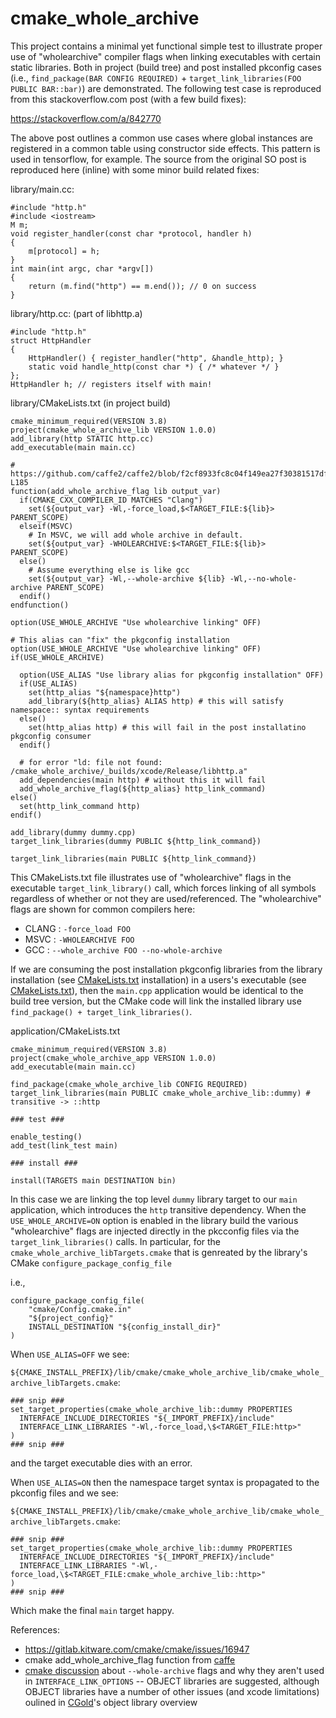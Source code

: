 # cmake_whole_archive

This project contains a minimal yet functional simple test to illustrate proper use of "wholearchive" compiler flags when linking executables with certain static libraries.  Both in project (build tree) and post installed pkconfig cases (i.e., `find_package(BAR CONFIG REQUIRED)` + `target_link_libraries(FOO PUBLIC BAR::bar)`) are demonstrated.  The following test case is reproduced from this stackoverflow.com post (with a few build fixes):

https://stackoverflow.com/a/842770

The above post outlines a common use cases where global instances are registered in a common table using constructor side effects.  This pattern is used in tensorflow, for example.  The source from the original SO post is reproduced here (inline) with some minor build related fixes:

library/main.cc:
```
#include "http.h"
#include <iostream>
M m;
void register_handler(const char *protocol, handler h)
{
    m[protocol] = h;
}
int main(int argc, char *argv[])
{
    return (m.find("http") == m.end()); // 0 on success
}
```

library/http.cc: (part of libhttp.a)
```
#include "http.h"
struct HttpHandler
{
    HttpHandler() { register_handler("http", &handle_http); }
    static void handle_http(const char *) { /* whatever */ }
};
HttpHandler h; // registers itself with main!

```

library/CMakeLists.txt (in project build)
```
cmake_minimum_required(VERSION 3.8)
project(cmake_whole_archive_lib VERSION 1.0.0)
add_library(http STATIC http.cc)
add_executable(main main.cc)

# https://github.com/caffe2/caffe2/blob/f2cf8933fc8c04f149ea27f30381517df358c1b5/cmake/Utils.cmake#L173-L185
function(add_whole_archive_flag lib output_var)
  if(CMAKE_CXX_COMPILER_ID MATCHES "Clang")
    set(${output_var} -Wl,-force_load,$<TARGET_FILE:${lib}> PARENT_SCOPE)
  elseif(MSVC)
    # In MSVC, we will add whole archive in default.
    set(${output_var} -WHOLEARCHIVE:$<TARGET_FILE:${lib}> PARENT_SCOPE)
  else()
    # Assume everything else is like gcc
    set(${output_var} -Wl,--whole-archive ${lib} -Wl,--no-whole-archive PARENT_SCOPE)
  endif()
endfunction()

option(USE_WHOLE_ARCHIVE "Use wholearchive linking" OFF)

# This alias can "fix" the pkgconfig installation
option(USE_WHOLE_ARCHIVE "Use wholearchive linking" OFF)
if(USE_WHOLE_ARCHIVE)

  option(USE_ALIAS "Use library alias for pkgconfig installation" OFF)
  if(USE_ALIAS)
    set(http_alias "${namespace}http")
    add_library(${http_alias} ALIAS http) # this will satisfy namespace:: syntax requirements
  else()
    set(http_alias http) # this will fail in the post installatino pkgconfig consumer
  endif()
  
  # for error "ld: file not found: /cmake_whole_archive/_builds/xcode/Release/libhttp.a"
  add_dependencies(main http) # without this it will fail
  add_whole_archive_flag(${http_alias} http_link_command)
else()
  set(http_link_command http)
endif()

add_library(dummy dummy.cpp)
target_link_libraries(dummy PUBLIC ${http_link_command})
  
target_link_libraries(main PUBLIC ${http_link_command})
```

This CMakeLists.txt file illustrates use of "wholearchive" flags in the executable `target_link_library()` call, which forces linking of all symbols regardless of whether or not they are used/referenced.  The "wholearchive" flags are shown for common compilers here:

  * CLANG : `-force_load FOO`
  * MSVC  : `-WHOLEARCHIVE FOO`
  * GCC   : `--whole_archive FOO --no-whole-archive`
  

If we are consuming the post installation pkgconfig libraries from the library installation (see [CMakeLists.txt](https://github.com/headupinclouds/cmake_whole_archive/blob/00d7caed7e4e5c96d6d29c82a935d73bef651687/library/CMakeLists.txt#L89-L163) installation) in a users's executable (see [CMakeLists.txt](https://github.com/headupinclouds/cmake_whole_archive/blob/00d7caed7e4e5c96d6d29c82a935d73bef651687/application/CMakeLists.txt#L9-L10)), then the `main.cpp` application would be identical to the build tree version, but the CMake code will link the installed library use `find_package() + target_link_libraries()`.

application/CMakeLists.txt

```
cmake_minimum_required(VERSION 3.8)
project(cmake_whole_archive_app VERSION 1.0.0)
add_executable(main main.cc)

find_package(cmake_whole_archive_lib CONFIG REQUIRED)
target_link_libraries(main PUBLIC cmake_whole_archive_lib::dummy) # transitive -> ::http

### test ###

enable_testing()
add_test(link_test main)

### install ###

install(TARGETS main DESTINATION bin)
```

In this case we are linking the top level `dummy` library target to our `main` application, which introduces the `http` transitive dependency.  When the `USE_WHOLE_ARCHIVE=ON` option is enabled in the library build the various "wholearchive" flags are injected directly in the pkcconfig files via the `target_link_libraries()` calls.  In particular, for the `cmake_whole_archive_libTargets.cmake` that is genreated by the library's CMake `configure_package_config_file` 

i.e.,
```
configure_package_config_file(
    "cmake/Config.cmake.in"
    "${project_config}"
    INSTALL_DESTINATION "${config_install_dir}"
)
```

When `USE_ALIAS=OFF` we see:


`${CMAKE_INSTALL_PREFIX}/lib/cmake/cmake_whole_archive_lib/cmake_whole_archive_libTargets.cmake`:
```
### snip ###
set_target_properties(cmake_whole_archive_lib::dummy PROPERTIES
  INTERFACE_INCLUDE_DIRECTORIES "${_IMPORT_PREFIX}/include"
  INTERFACE_LINK_LIBRARIES "-Wl,-force_load,\$<TARGET_FILE:http>"
)
### snip ###
```

and the target executable dies with an error.

When `USE_ALIAS=ON` then the namespace target syntax is propagated to the pkconfig files and we see:

`${CMAKE_INSTALL_PREFIX}/lib/cmake/cmake_whole_archive_lib/cmake_whole_archive_libTargets.cmake`:
```
### snip ###
set_target_properties(cmake_whole_archive_lib::dummy PROPERTIES
  INTERFACE_INCLUDE_DIRECTORIES "${_IMPORT_PREFIX}/include"
  INTERFACE_LINK_LIBRARIES "-Wl,-force_load,\$<TARGET_FILE:cmake_whole_archive_lib::http>"
)
### snip ###
```

Which make the final `main` target happy.

References:
* https://gitlab.kitware.com/cmake/cmake/issues/16947
* cmake add_whole_archive_flag function from [caffe](https://github.com/caffe2/caffe2/blob/7770f511d619975205d37dac4d2a6a83708515e2/cmake/Utils.cmake#L175-L185)
* [cmake discussion](https://cmake.org/pipermail/cmake/2016-May/063359.html) about `--whole-archive` flags and why they aren't used in `INTERFACE_LINK_OPTIONS` -- OBJECT libraries are suggested, although OBJECT libraries have a number of other issues (and xcode limitations) oulined in [CGold](http://cgold.readthedocs.io/en/latest/rejected/object-libraries.html?highlight=object)'s object library overview
